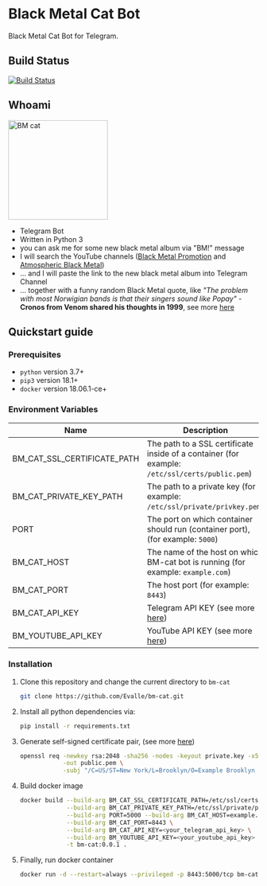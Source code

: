 # Black Metal Cat Bot

Black Metal Cat Bot for Telegram.

## Build Status
[![Build Status](https://travis-ci.com/Evalle/bm-cat.svg?branch=master)](https://travis-ci.com/Evalle/bm-cat)

## Whoami

<img src="https://user-images.githubusercontent.com/2839811/47450333-4589fb80-d7c5-11e8-85e9-9d242fc01063.jpg" alt="BM cat" width="200" height="200">  

- Telegram Bot
- Written in Python 3
- you can ask me for some new black metal album via "BM!" message
- I will search the YouTube channels ([Black Metal Promotion](https://www.youtube.com/channel/UCzCWehBejA23yEz3zp7jlcg) and [Atmospheric Black Metal](https://www.youtube.com/channel/UCDLkzWN1rHY4eYkGnVruHVw))
- ... and I will paste the link to the new black metal album into Telegram Channel
- ... together with a funny random Black Metal quote, like *"The problem with most Norwigian bands is that their singers sound like Popay"* - **Cronos from Venom shared his thoughts in 1999**, see more [here](https://steemit.com/music/@worldofmusic/black-metal-most-creepy-quotes)

## Quickstart guide

### Prerequisites

- `python` version 3.7+
- `pip3` version 18.1+
- `docker` version 18.06.1-ce+

### Environment Variables

Name                        | Description
----------------------------|--------------------------------------------------------------------------------------
BM_CAT_SSL_CERTIFICATE_PATH | The path to a SSL certificate inside of a container (for example: `/etc/ssl/certs/public.pem`)
BM_CAT_PRIVATE_KEY_PATH     | The path to a private key (for example: `/etc/ssl/private/privkey.pem`)
PORT                        | The port on which container should run (container port), (for example: `5000`)
BM_CAT_HOST                 | The name of the host on which BM-cat bot is running (for example: `example.com`)
BM_CAT_PORT                 | The host port (for example: `8443`)
BM_CAT_API_KEY              | Telegram API KEY (see more [here](https://core.telegram.org/api/obtaining_api_id))
BM_YOUTUBE_API_KEY          | YouTube API KEY (see more [here](https://developers.google.com/youtube/v3/getting-started))

### Installation

1. Clone this repository and change the current directory to `bm-cat`

    ```bash
    git clone https://github.com/Evalle/bm-cat.git
    ```

1. Install all python dependencies via:

    ```bash
    pip install -r requirements.txt
    ```

1. Generate self-signed certificate pair, (see more [here](https://core.telegram.org/bots/self-signed))

    ```bash
    openssl req -newkey rsa:2048 -sha256 -nodes -keyout private.key -x509 -days 365 \
                -out public.pem \
                -subj "/C=US/ST=New York/L=Brooklyn/O=Example Brooklyn Company/CN=YOURDOMAIN.EXAMPLE"
    ```

1. Build docker image

    ```bash
    docker build --build-arg BM_CAT_SSL_CERTIFICATE_PATH=/etc/ssl/certs/public.pem \
                 --build-arg BM_CAT_PRIVATE_KEY_PATH=/etc/ssl/private/privkey.pem \
                 --build-arg PORT=5000 --build-arg BM_CAT_HOST=example.com \
                 --build-arg BM_CAT_PORT=8443 \
                 --build-arg BM_CAT_API_KEY=<your_telegram_api_key> \
                 --build-arg BM_YOUTUBE_API_KEY=<your_youtube_api_key> \
                 -t bm-cat:0.0.1 .
    ```

1. Finally, run docker container

    ```bash
    docker run -d --restart=always --privileged -p 8443:5000/tcp bm-cat:0.0.1
    ```
